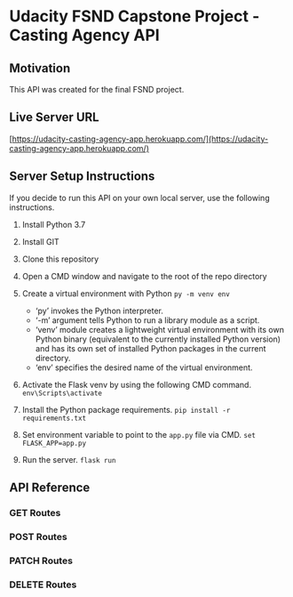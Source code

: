 # Udacity FSND Capstone Project - Casting Agency API

## Motivation
This API was created for the final FSND project.

## Live Server URL
[https://udacity-casting-agency-app.herokuapp.com/](https://udacity-casting-agency-app.herokuapp.com/)

## Server Setup Instructions
If you decide to run this API on your own local server, use the following instructions.
1. Install Python 3.7
2. Install GIT
3. Clone this repository
4. Open a CMD window and navigate to the root of the repo directory
5. Create a virtual environment with Python
```py -m venv env```

	- ‘py’ invokes the Python interpreter.
	- ‘-m’ argument tells Python to run a library module as a script.
	- ‘venv’ module creates a lightweight virtual environment with its own Python binary (equivalent to the currently installed Python version) and has its own set of installed Python packages in the current directory.
	- ‘env’ specifies the desired name of the virtual environment.

6. Activate the Flask venv by using the following CMD command.
	```env\Scripts\activate```
7. Install the Python package requirements.
	```pip install -r requirements.txt```
8. Set environment variable to point to the ```app.py``` file via CMD.
	```set FLASK_APP=app.py```
9. Run the server.
```flask run``` 

## API Reference
### GET Routes

### POST Routes

### PATCH Routes

### DELETE Routes
